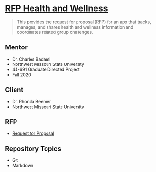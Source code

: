 # [RFP Health and Wellness](https://github.com/cbadami/rfp-health-and-wellness)

> This provides the request for proposal (RFP) for an app that tracks, manages, and shares health and wellness information and coordinates related group challenges.

## Mentor

- Dr. Charles Badami
- Northwest Missouri State University
- 44-691 Graduate Directed Project 
- Fall 2020

## Client

- Dr. Rhonda Beemer
- Northwest Missouri State University

## RFP

- [Request for Proposal](https://github.com/cbadami/rfp-health-and-wellness/blob/master/rfp-health-and-wellness.md)

## Repository Topics

- Git
- Markdown

